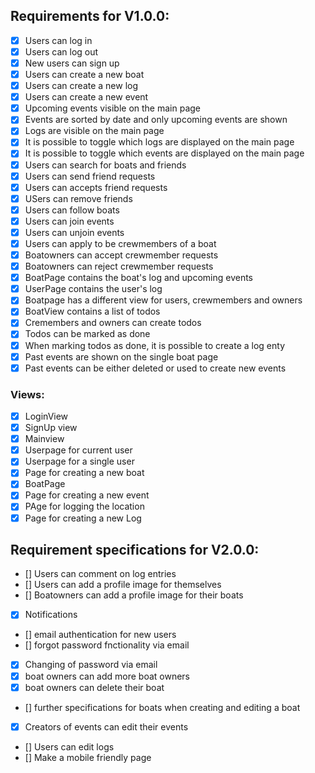 ## Requirements for V1.0.0:
- [x] Users can log in
- [x] Users can log out
- [x] New users can sign up
- [x] Users can create a new boat
- [X] Users can create a new log
- [x] Users can create a new event
- [x] Upcoming events visible on the main page
- [x] Events are sorted by date and only upcoming events are shown
- [X] Logs are visible on the main page
- [X] It is possible to toggle which logs are displayed on the main page
- [X] It is possible to toggle which events are displayed on the main page
- [x] Users can search for boats and friends
- [x] Users can send friend requests
- [x] Users can accepts friend requests
- [x] USers can remove friends
- [x] Users can follow boats
- [X] Users can join events
- [X] Users can unjoin events
- [X] Users can apply to be crewmembers of a boat
- [x] Boatowners can accept crewmember requests
- [x] Boatowners can reject crewmember requests
- [X] BoatPage contains the boat's log and upcoming events
- [X] UserPage contains the user's log
- [X] Boatpage has a different view for users, crewmembers and owners
- [X] BoatView contains a list of todos
- [X] Cremembers and owners can create todos
- [X] Todos can be marked as done
- [X] When marking todos as done, it is possible to create a log enty
- [X] Past events are shown on the single boat page
- [X] Past events can be either deleted or used to create new events

###  Views:
- [x] LoginView
- [x] SignUp view
- [x] Mainview
- [x] Userpage for current user
- [x] Userpage for a single user
- [x] Page for creating a new boat
- [x] BoatPage
- [x] Page for creating a new event
- [X] PAge for logging the location
- [x] Page for creating a new Log

## Requirement specifications for V2.0.0:
- [] Users can comment on log entries
- [] Users can add a profile image for themselves
- [] Boatowners can add a profile image for their boats
- [x] Notifications
- [] email authentication for new users
- [] forgot password fnctionality via email
- [X] Changing of password via email
- [X] boat owners can add more boat owners
- [X] boat owners can delete their boat
- [] further specifications for boats when creating and editing a boat
- [X] Creators of events can edit their events
- [] Users can edit logs
- [] Make a mobile friendly page